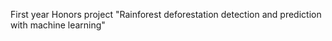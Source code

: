First year Honors project "Rainforest deforestation detection and prediction with machine learning"
